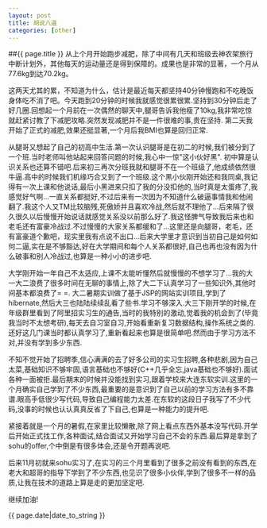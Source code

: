 ```yaml
---
layout: post
title: 胡说八道
categories: [other]
---
```

##{{ page.title }}
从上个月开始跑步减肥，除了中间有几天和班级去神农架旅行中断计划外，其他每天的运动量还是得到保障的。成果也是非常的显著，一个月从77.6kg到达70.2kg。

这两天尤其的累，不知道为什么，估计是最近每天都坚持40分钟慢跑和不吃晚饭身体吃不消了吧。今天跑到20分钟的时候我就感觉很累很累.坚持到30分钟后走了好几圈.回想起一个月前在一次偶然的聊天中,腿哥告诉我他瘦了10kg,我非常吃惊就赶紧讨教了下减肥攻略.突然发现减肥并不是一件很难的事,贵在坚持. 第二天我开始了正式的减肥,效果还挺显著,一个月后我BMI也算是回归正常.

从腿哥又想起了自己的初高中生活.第一次认识腿哥是在初二的时候,我们被分到了一个班.当时老师叫他站起来回答问题的时候,我心中一惊"这小伙好黑". 初中算是认识关系也还算不错吧.后来初三再次分班我就和腿哥不在一个班级了,他成绩依然很牛逼.高中的时候我们机缘巧合又到了一个班级.这个黑小伙刚开始还和我同桌,我记得有一次上课和他说话,最后小黑进来只扣了我的分没扣他的,当时真是太蛋疼了,我感觉好气啊...一直关系都挺好,不过后来有一次因为不知道什么破逼事情我和他闹翻了.我这个人又TM比较脑残,死傲娇并且喜欢冷战,然后就不理他了...后来隔了很久很久以后慢慢开始说话就感觉关系没以前那么好了.我这怪脾气导致我后来也和老毛还有富豪冷战过.不过慢慢的大家关系都缓和了...这里还是向腿哥，老毛，还有富豪道个歉吧，现实里我有点说不出口...后来大学里才意识到当初自己是如何如何二逼,实在是不够豁达,好在大学期间和每个人关系都很好,自己也再也没有因为什么破事和别人冷战过,也算是一种小小的进步吧.

大学刚开始一年自己不太适应,上课不太能听懂然后就慢慢的不想学习了...我的大一大二浪费了很多时间在无聊的事情上,除了大二下认真学习了一些知识外,其他时间基本都浪费了= =. 大二暑期实训做了基于JSP的网站实训项目,学到了hibernate,然后大三也陆陆续续乱看了些书.学习不够深入.大三下刚开学的时候,在年级群里看到了阿里招实习生的通告,当时的我特别的激动,觉着我的机会到了(毕竟我当时不太想考研),每天去自习室自习,开始看重新复习数据结构,操作系统之类的.还好这几门课当时都认真学习了,重新看起来也算是很简单吧.然而由于学习方法不对,并没有学到多少东西.

不知不觉开始了招聘季,信心满满的去了好多公司的实习生招聘,各种悲剧,因为自己太菜,基础知识不够牢固,语言基础也不够好(C++几乎全忘,java基础也不够好).面试各种一面被拒.最后期末的时候并没能找到实习,跟着学校来大连东软实训.这里的一个月确实自己学到了不少东西,最重要的是意识到了自己以前的学习方法有多不靠谱.眼高手低很少写代码,导致自己编程能力太差.在东软的这段日子我写了不少代码,没事的时候也认认真真反省了下自己,也算是一种能力的提升吧.

紧接着就是一个月的暑假,在家里比较懒散,除了网上看点东西外基本没写代码.开学后开始正式找工作,各种面试,结合面试又开始学习自己不会的东西.最后算是拿到了sohu的offer,个中倒是有很多体会,还是令开题再说吧.

后来11月初就来sohu实习了,在实习的三个月里看到了很多之前没有看到的东西,在老大和超哥的指导下学到了不少东西,也见识了很多小伙伴,学到了很多不一样的品质,让我在技术的道路上算是走的更加坚定吧.

继续加油!

{{ page.date|date_to_string }}

